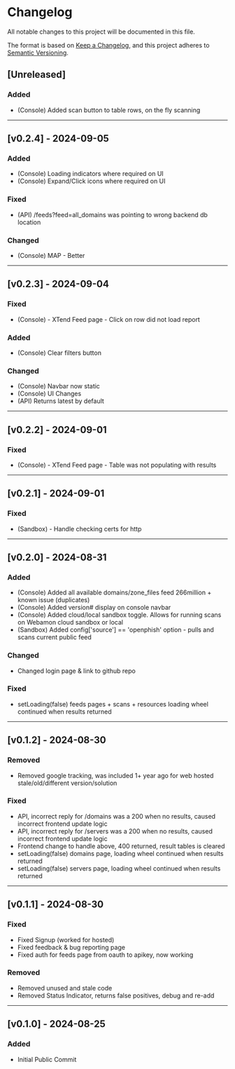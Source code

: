 # Changelog

All notable changes to this project will be documented in this file.

The format is based on [Keep a Changelog](https://keepachangelog.com/en/1.0.0/),
and this project adheres to [Semantic Versioning](https://semver.org/spec/v2.0.0.html).

## [Unreleased]

### Added
- (Console) Added scan button to table rows, on the fly scanning


---
## [v0.2.4] - 2024-09-05
### Added
- (Console) Loading indicators where required on UI
- (Console) Expand/Click icons where required on UI
### Fixed
- (API) /feeds?feed=all_domains was pointing to wrong backend db location
### Changed
- (Console) MAP - Better
---
## [v0.2.3] - 2024-09-04

### Fixed
- (Console) - XTend Feed page - Click on row did not load report
### Added
- (Console) Clear filters button
### Changed
- (Console) Navbar now static
- (Console) UI Changes
- (API) Returns latest by default
---
## [v0.2.2] - 2024-09-01

### Fixed
- (Console) - XTend Feed page - Table was not populating with results

---
## [v0.2.1] - 2024-09-01

### Fixed
- (Sandbox) - Handle checking certs for http 

---
## [v0.2.0] - 2024-08-31

### Added
- (Console) Added all available domains/zone_files feed 266million + known issue (duplicates)
- (Console) Added version# display on console navbar
- (Console) Added cloud/local sandbox toggle. Allows for running scans on Webamon cloud sandbox or local
- (Sandbox) Added config['source'] == 'openphish' option - pulls and scans current public feed

### Changed
- Changed login page & link to github repo

### Fixed
- setLoading(false) feeds pages + scans + resources loading wheel continued when results returned

---
## [v0.1.2] - 2024-08-30

### Removed
- Removed google tracking, was included 1+ year ago for web hosted stale/old/different version/solution

### Fixed
- API, incorrect reply for /domains was a 200 when no results, caused incorrect frontend update logic
- API, incorrect reply for /servers was a 200 when no results, caused incorrect frontend update logic
- Frontend change to handle above, 400 returned, result tables is cleared
- setLoading(false) domains page, loading wheel continued when results returned
- setLoading(false) servers page, loading wheel continued when results returned
---

## [v0.1.1] - 2024-08-30

### Fixed
- Fixed Signup (worked for hosted)
- Fixed feedback & bug reporting page
- Fixed auth for feeds page from oauth to apikey, now working

### Removed
- Removed unused and stale code
- Removed Status Indicator, returns false positives, debug and re-add

---

## [v0.1.0] - 2024-08-25
### Added
- Initial Public Commit
